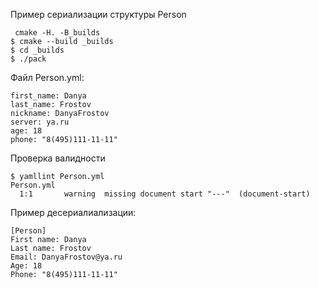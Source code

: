 Пример сериализации структуры Person
``` ShellSession
 cmake -H. -B_builds
$ cmake --build _builds
$ cd _builds
$ ./pack
```
Файл Person.yml:

``` ShellSession
first_name: Danya
last_name: Frostov
nickname: DanyaFrostov
server: ya.ru
age: 18
phone: "8(495)111-11-11"
```
Проверка валидности

``` ShellSession
$ yamllint Person.yml
Person.yml
  1:1       warning  missing document start "---"  (document-start)
```
Пример десериалиализации:
``` ShellSession
[Person]
First name: Danya
Last name: Frostov
Email: DanyaFrostov@ya.ru
Age: 18
Phone: "8(495)111-11-11"
```
